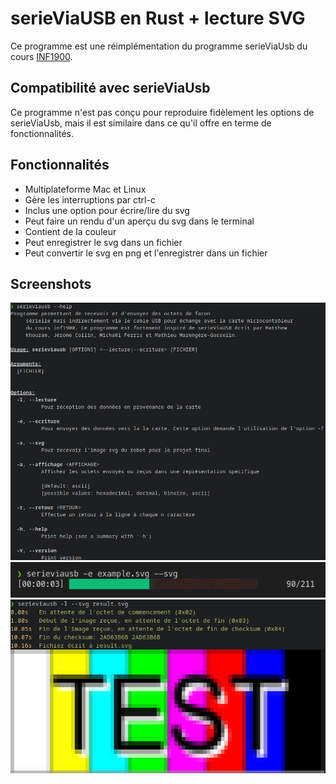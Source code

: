 # serieViaUSB en Rust + lecture SVG
Ce programme est une réimplémentation du programme serieViaUsb du cours [INF1900](https://cours.polymtl.ca/inf1900/).

## Compatibilité avec serieViaUsb
Ce programme n'est pas conçu pour reproduire fidèlement les options de serieViaUsb, mais il est similaire dans ce qu'il offre en terme de fonctionnalités.

## Fonctionnalités
- Multiplateforme Mac et Linux
- Gère les interruptions par ctrl-c
- Inclus une option pour écrire/lire du svg
- Peut faire un rendu d'un aperçu du svg dans le terminal
- Contient de la couleur
- Peut enregistrer le svg dans un fichier
- Peut convertir le svg en png et l'enregistrer dans un fichier

## Screenshots
![Menu d'aide](screenshots/help.png)
![Envoi de fichier](screenshots/envoi.png)
![Exemple de SVG](screenshots/receptionsvg.png)